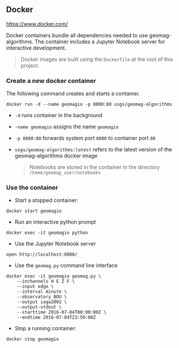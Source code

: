 ## Docker
https://www.docker.com/

Docker containers bundle all dependencies needed to use geomag-algorithms.
The container includes a Jupyter Notebook server for interactive development.

> Docker images are built using the `Dockerfile` at the root of this project.


### Create a new docker container

The following command creates and starts a container.
```
docker run -d --name geomagio -p 8000:80 usgs/geomag-algorithms
```

- `-d` runs container in the background
- `-name geomagio` assigns the name `geomagio`
- `-p 8000:80` forwards system port `8000` to container port `80`
- `usgs/geomag-algorithms:latest` refers to the
  latest version of the geomag-algorithms docker image

  > Notebooks are stored in the container in the directory
  > `/home/geomag_user/notebooks`


### Use the container

- Start a stopped container:
```
docker start geomagio
```

- Run an interactive python prompt
```
docker exec -it geomagio python
```

- Use the Jupyter Notebook server
```
open http://localhost:8000/
```

- Use the `geomag.py` command line interface
```
docker exec -it geomagio geomag.py \
    --inchannels H E Z F \
    --input edge \
    --interval minute \
    --observatory BOU \
    --output iaga2002 \
    --output-stdout \
    --starttime 2016-07-04T00:00:00Z \
    --endtime 2016-07-04T23:59:00Z
```

- Stop a running container:
```
docker stop geomagio
```

